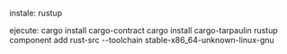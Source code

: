 instale:
rustup


ejecute:
cargo install cargo-contract
cargo install cargo-tarpaulin
rustup component add rust-src --toolchain stable-x86_64-unknown-linux-gnu
